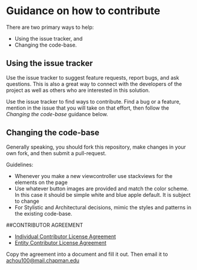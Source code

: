 # Guidance on how to contribute

There are two primary ways to help:
- Using the issue tracker, and
- Changing the code-base.


## Using the issue tracker

Use the issue tracker to suggest feature requests, report bugs, and ask questions.
This is also a great way to connect with the developers of the project as well
as others who are interested in this solution.

Use the issue tracker to find ways to contribute. Find a bug or a feature, mention in
the issue that you will take on that effort, then follow the _Changing the code-base_
guidance below.


## Changing the code-base

Generally speaking, you should fork this repository, make changes in your
own fork, and then submit a pull-request. 

Guidelines:
- Whenever you make a new viewcontroller use stackviews for the elements on the page
- Use whatever button images are provided and match the color scheme. In this case it should be simple white and blue apple default. It is subject to change
- For Stylistic and Architectural decisions, mimic the styles and patterns in the existing code-base.

##CONTRIBUTOR AGREEMENT

- [Individual Contributor License Agreement](http://samyachour.github.io/Individual_Contributor_License_Agreement.html)
- [Entity Contributor License Agreement](http://samyachour.github.io/Entity_Contributor_License_Agreement.html)

Copy the agreement into a document and fill it out. Then email it to achou100@mail.chapman.edu
